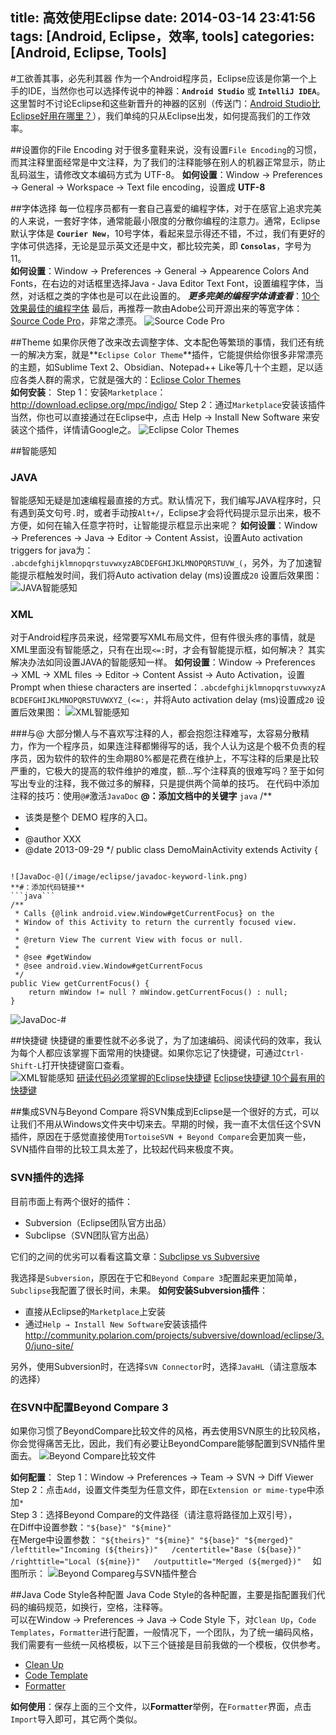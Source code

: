 title: 高效使用Eclipse
date: 2014-03-14 23:41:56
tags: [Android, Eclipse，效率, tools]
categories: [Android, Eclipse, Tools]
---

#工欲善其事，必先利其器
作为一个Android程序员，Eclipse应该是你第一个上手的IDE，当然你也可以选择传说中的神器：**`Android Studio`** 或 **`IntelliJ IDEA`**。这里暂时不讨论Eclipse和这些新晋升的神器的区别（传送门：[Android Studio比Eclipse好用在哪里？][1]），我们单纯的只从Eclipse出发，如何提高我们的工作效率。
<!--more-->

##设置你的File Encoding
对于很多童鞋来说，没有设置`File Encoding`的习惯，而其注释里面经常是中文注释，为了我们的注释能够在别人的机器正常显示，防止乱码滋生，请修改文本编码方式为 UTF-8。
**如何设置**：Window → Preferences → General → Workspace → Text file encoding，设置成 **UTF-8**

##字体选择
每一位程序员都有一套自己喜爱的编程字体，对于在感官上追求完美的人来说，一套好字体，通常能最小限度的分散你编程的注意力。通常，Eclipse默认字体是 **`Courier New`**，10号字体，看起来显示得还不错，不过，我们有更好的字体可供选择，无论是显示英文还是中文，都比较完美，即 **`Consolas`**，字号为11。  
**如何设置**：Window → Preferences → General → Appearence Colors And Fonts，在右边的对话框里选择Java - Java Editor Text Font，设置编程字体，当然，对话框之类的字体也是可以在此设置的。
***更多完美的编程字体请查看***：[10个效果最佳的编程字体][2]
最后，再推荐一款由Adobe公司开源出来的等宽字体：[Source Code Pro][3]，非常之漂亮。
![Source Code Pro](/image/eclipse/source-code-pro.png)

##Theme
如果你厌倦了改来改去调整字体、文本配色等繁琐的事情，我们还有统一的解决方案，就是**`Eclipse Color Theme`**插件，它能提供给你很多非常漂亮的主题，如Sublime Text 2、Obsidian、Notepad++ Like等几十个主题，足以适应各类人群的需求，它就是强大的：[Eclipse Color Themes][4]  
**如何安装**：
Step 1：安装`Marketplace`：http://download.eclipse.org/mpc/indigo/ 
Step 2：通过`Marketplace`安装该插件
当然，你也可以直接通过在Eclipse中，点击 Help → Install New Software 来安装这个插件，详情请Google之。
![Eclipse Color Themes](/image/eclipse/eclipse-color-themes.jpg)

##智能感知
### JAVA
智能感知无疑是加速编程最直接的方式。默认情况下，我们编写JAVA程序时，只有遇到英文句号`.`时，或者手动按`Alt+/`，Eclipse才会将代码提示显示出来，极不方便，如何在输入任意字符时，让智能提示框显示出来呢？
**如何设置**：Window → Preferences → Java → Editor → Content Assist，设置Auto activation triggers for java为：  
`.abcdefghijklmnopqrstuvwxyzABCDEFGHIJKLMNOPQRSTUVW_(`，另外，为了加速智能提示框触发时间，我们将Auto activation delay (ms)设置成`20`
设置后效果图：
![JAVA智能感知](/image/eclipse/eclipse-java-intellisense.png)

### XML
对于Android程序员来说，经常要写XML布局文件，但有件很头疼的事情，就是XML里面没有智能感之，只有在出现`<=:`时，才会有智能提示框，如何解决？
其实解决办法如同设置JAVA的智能感知一样。
**如何设置**：Window → Preferences → XML → XML files → Editor → Content Assist → Auto Activation，设置Prompt when thiese characters are inserted：`.abcdefghijklmnopqrstuvwxyzABCDEFGHIJKLMNOPQRSTUVWXYZ_(<=:`，并将Auto activation delay (ms)设置成`20`
设置后效果图：
![XML智能感知](/image/eclipse/eclipse-xml-intellisense.png)

##\#与@
大部分懒人与不喜欢写注释的人，都会抱怨注释难写，太容易分散精力，作为一个程序员，如果连注释都懒得写的话，我个人认为这是个极不负责的程序员，因为软件的软件的生命期80%都是花费在维护上，不写注释的后果是比较严重的，它极大的提高的软件维护的难度，额...写个注释真的很难写吗？至于如何写出专业的注释，我不做过多的解释，只是提供两个简单的技巧。
在代码中添加注释的技巧：使用`@#`激活`JavaDoc`
**@：添加文档中的关键字**
```java```
/**
 * 该类是整个 DEMO 程序的入口。
 * 
 * @author XXX
 * @date 2013-09-29
 */
public class DemoMainActivity extends Activity {
```

![JavaDoc-@](/image/eclipse/javadoc-keyword-link.png)
**#：添加代码链接**
```java```
/**
 * Calls {@link android.view.Window#getCurrentFocus} on the
 * Window of this Activity to return the currently focused view.
 * 
 * @return View The current View with focus or null.
 * 
 * @see #getWindow
 * @see android.view.Window#getCurrentFocus
 */
public View getCurrentFocus() {
    return mWindow != null ? mWindow.getCurrentFocus() : null;
}
```
![JavaDoc-#](/image/eclipse/javadoc-code-link.png)

##快捷键
快捷键的重要性就不必多说了，为了加速编码、阅读代码的效率，我认为每个人都应该掌握下面常用的快捷键。如果你忘记了快捷键，可通过`Ctrl-Shift-L`打开快捷键窗口查看。  
![XML智能感知](/image/eclipse/eclipse-shortcut.png)
[研读代码必须掌握的Eclipse快捷键][5]
[Eclipse快捷键 10个最有用的快捷键][6]

##集成SVN与Beyond Compare
将SVN集成到Eclipse是一个很好的方式，可以让我们不用从Windows文件夹中切来去。早期的时候，我一直不太信任这个SVN插件，原因在于感觉直接使用`TortoiseSVN + Beyond Compare`会更加爽一些，SVN插件自带的比较工具太差了，比较起代码来极度不爽。
### SVN插件的选择
目前市面上有两个很好的插件：
- Subversion（Eclipse团队官方出品）
- Subclipse（SVN团队官方出品）

它们的之间的优劣可以看看这篇文章：[Subclipse vs Subversive][7]

我选择是`Subversion`，原因在于它和`Beyond Compare 3`配置起来更加简单，`Subclipse`我配置了很长时间，未果。
**如何安装Subversion插件**：
- 直接从Eclipse的`Marketplace`上安装
- 通过`Help → Install New Software`安装该插件  
http://community.polarion.com/projects/subversive/download/eclipse/3.0/juno-site/

另外，使用Subversion时，在选择`SVN Connector`时，选择`JavaHL`（请注意版本的选择）

### 在SVN中配置Beyond Compare 3
如果你习惯了BeyondCompare比较文件的风格，再去使用SVN原生的比较风格，你会觉得痛苦无比，因此，我们有必要让BeyondCompare能够配置到SVN插件里面去。
![Beyond Compare比较文件](/image/eclipse/beyond-compare.png)

**如何配置**：
Step 1：Window → Preferences → Team → SVN → Diff Viewer  
Step 2：点击`Add`，设置文件类型为任意文件，即在`Extension or mime-type`中添加`*`  
Step 3：选择Beyond Compare的文件路径（请注意将路径加上双引号），  
在Diff中设置参数：`"${base}" "${mine}"`  
在Merge中设置参数：
`
"${theirs}" "${mine}" "${base}" "${merged}"  
/lefttitle="Incoming (${theirs})"  
/centertitle="Base (${base})"  
/righttitle="Local (${mine})"  
/outputtitle="Merged (${merged})"  
`
如图所示：
![Beyond Compareg与SVN插件整合](/image/eclipse/svn-beyondcompare-integration.png)

##Java Code Style各种配置
Java Code Style的各种配置，主要是指配置我们代码的编码规范，如换行，空格，注释等。  
可以在Window → Preferences → Java → Code Style 下，对`Clean Up`，`Code Templates`，`Formatter`进行配置，一般情况下，一个团队，为了统一编码风格，我们需要有一些统一风格模板，以下三个链接是目前我做的一个模板，仅供参考。
- [Clean Up][8]
- [Code Template][9]
- [Formatter][10]

**如何使用**：保存上面的三个文件，以**Formatter**举例，在`Formatter`界面，点击`Import`导入即可，其它两个类似。

[1]: http://www.zhihu.com/question/21534929
[2]: http://www.iteye.com/news/11102-10-great-programming-font
[3]: http://www.iplaysoft.com/source-code-pro-font.html
[4]: http://eclipsecolorthemes.org/
[5]: http://www.cnblogs.com/yanyansha/archive/2011/08/30/2159265.html
[6]: http://www.open-open.com/bbs/view/1320934157953
[7]: https://www.akii.org/eclipse-svn-plugins-subclipse-vs-subversive.html
[8]: /resource/codestyle/CodeStyle-CleanUp.xml
[9]: /resource/codestyle/CodeStyle-CodeTemplates.xml
[10]: /resource/codestyle/CodeStyle-Formatter.xml
[11]: http://ips.chotee.com/wp-content/uploads/2012/f55126f99c1a_A3EB/source-code-pro.png